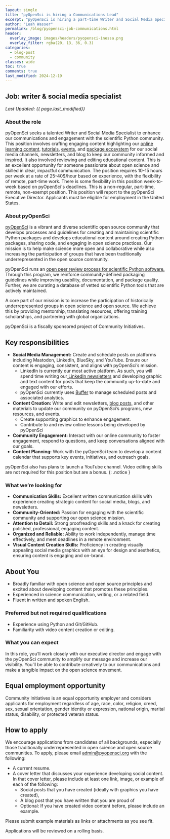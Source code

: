 ```yaml
---
layout: single
title: "pyOpenSci is hiring a Communications Lead"
excerpt: "pyOpenSci is hiring a part-time Writer and Social Media Specialist to enhance communication and engagement within the scientific Python community. This flexible, remote role involves creating social media content, newsletters, and blogs and fostering community interaction on social media to support open source and open science. Join us to make a meaningful impact on the open source ecosystem!"
author: "Leah Wasser"
permalink: /blog/pyopensci-job-communications.html
header:
  overlay_image: images/headers/pyopensci-inessa.png
  overlay_filter: rgba(20, 13, 36, 0.3)
categories:
  - blog-post
  - community
classes: wide
toc: true
comments: true
last_modified: 2024-12-19
---
```


## Job: writer & social media specialist

*Last Updated: {{ page.last_modified}}*

### About the role

pyOpenSci seeks a talented Writer and Social Media Specialist to enhance our communications and engagement with the scientific Python community. This position involves crafting engaging content highlighting our [online learning content](https://www.pyopensci.org/lessons/), [tutorials](https://www.pyopensci.org/python-package-guide/tutorials/intro.html), [events](https://www.pyopensci.org/events/), and [package ecosystem](https://www.pyopensci.org/python-packages.html) for our social media channels, newsletters, and blog to keep our community informed and inspired. It also involved reviewing and editing educational content. This is an excellent opportunity for someone passionate about open science and skilled in clear, impactful communication. The position requires 10-15 hours per week at a rate of 25-40$/hour based on experience, with the flexibility of remote, part-time work. There is some flexibility in this position week-to-week based on pyOpenSci's deadlines. This is a non-regular, part-time, remote, non-exempt position. This position will report
to the pyOpenSci Executive Director. Applicants must be eligible for employment in the United States.

### About pyOpenSci

[pyOpenSci](https://www.pyopensci.org/) is a vibrant and diverse scientific open source community that develops processes and guidelines for creating and maintaining scientific Python packages and develops educational content around creating Python packages, sharing code, and engaging in open science practices. Our mission is to help make science more open and collaborative while also increasing the participation of groups that have been traditionally underrepresented in the open source community.

pyOpenSci runs an [open peer review process for scientific Python software.](https://www.pyopensci.org/about-peer-review/index.html) Through this program, we reinforce community-defined packaging guidelines while improving usability, documentation, and package quality. Further, we are curating a database of vetted scientific Python tools that are actively maintained.

A core part of our mission is to increase the participation of historically underrepresented groups in open science and open source. We achieve this by providing mentorship, translating resources, offering training scholarships, and partnering with global organizations.

pyOpenSci is a fiscally sponsored project of Community Initiatives.

## Key responsibilities

* **Social Media Management:** Create and schedule posts on platforms including Mastodon, LinkedIn, BlueSky, and YouTube. Ensure our content is engaging, consistent, and aligns with pyOpenSci’s mission.
    * LinkedIn is currently our most active platform. As such, you will spend time writing our[ LinkedIn newsletters](https://www.pyopensci.org/handbook/community/social.html#social-accounts) and developing graphic and text content for posts that keep the community up-to-date and engaged with our efforts.
    * pyOpenSci currently uses [Buffer](https://www.buffer.com) to manage scheduled posts and associated analytics.
* **Content Creation:** Write and edit newsletters, [blog posts,](https://www.pyopensci.org/blog/) and other materials to update our community on pyOpenSci’s programs, new resources, and events.
    * Create supporting graphics to enhance engagement.
    * Contribute to and review online lessons being developed by pyOpenSci
* **Community Engagement:** Interact with our online community to foster engagement, respond to questions, and keep conversations aligned with our goals.
* **Content Planning:** Work with the pyOpenSci team to develop a content calendar that supports key events, initiatives, and outreach goals.

pyOpenSci also has plans to launch a YouTube channel. Video editing skills are not required for this position but are a bonus.
{: .notice }

### What we’re looking for

* **Communication Skills:** Excellent written communication skills with experience creating strategic content for social media, blogs, and newsletters.
* **Community-Oriented:** Passion for engaging with the scientific community and supporting our open science mission.
* **Attention to Detail:** Strong proofreading skills and a knack for creating polished, professional, engaging content.
* **Organized and Reliable:** Ability to work independently, manage time effectively, and meet deadlines in a remote environment.
* **Visual Content Creation Skills:** Proficiency in creating visually appealing social media graphics with an eye for design and aesthetics, ensuring content is engaging and on-brand.

## About You

* Broadly familiar with open science and open source principles and excited about developing content that promotes these principles.
* Experienced in science communication, writing, or a related field.
* Fluent in written and spoken English.

### Preferred but not required qualifications

* Experience using Python and Git/GitHub.
* Familiarity with video content creation or editing.

### What you can expect

In this role, you’ll work closely with our executive director and engage with the pyOpenSci community to amplify our message and increase our visibility. You’ll be able to contribute creatively to our communications and make a tangible impact on the open science movement.

## Equal employment opportunity

Community Initiatives is an equal opportunity employer and considers applicants for employment regardless of age, race, color, religion, creed, sex, sexual orientation, gender identity or expression, national origin, marital status, disability, or protected veteran status.

## How to apply

We encourage applications from candidates of all backgrounds, especially those traditionally underrepresented in open science and open source communities.
To apply, please email admin@pyopensci.org with the following:

* A current resume.
* A cover letter that discusses your experience developing social content. In that cover letter, please include at least one link, image, or example of each of the following:
    * Social posts that you have created (ideally with graphics you have created),
    * A blog post that you have written that you are proud of
    * Optional: If you have created video content before, please include an example.

Please submit example materials as links or attachments as you see fit.

Applications will be reviewed on a rolling basis.
